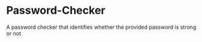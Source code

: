 # Password-Checker
A password checker that identifies whether the provided password is strong or not
